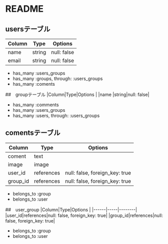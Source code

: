 # README

## usersテーブル
|Column|Type |Options |
|--------|-----|--------|
|name    |string|null: false|
|email   |string|null: false|

- has_many :users_groups
- has_many :groups,  through:  :users_groups
- has_many :coments


##　groupテーブル
|Column|Type|Options |
|name    |string|null: false|
- has_many :comments
- has_many :users_groups
- has_many :users,  through:  :users_groups


## comentsテーブル
|Column|Type|Options    |
|------|-----|----------|
|coment|text |          |
|image |image|          |
|user_id|references|null: false, foreign_key: true|
|group_id|references|null: false, foreign_key: true|


- belongs_to :group
- belongs_to :user

##　user_group
|Column|Type|Options  |
|------|-----|--------|
|user_id|references|null: false, foreign_key: true|
|group_id|references|null: false, foreign_key: true|
- belongs_to :group
- belongs_to :user
